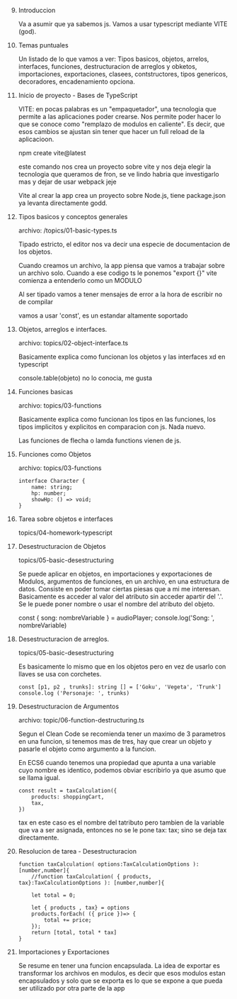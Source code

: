 9. Introduccion

    Va a asumir que ya sabemos js. Vamos a usar typescript mediante VITE (god). 

10. Temas puntuales

    Un listado de lo que vamos a ver: Tipos basicos, objetos, arrelos, interfaces, funciones, destructuracion de arreglos y obketos, importaciones, exportaciones, clasees, contstructores, tipos genericos, decoradores, encadenamiento opciona.

11. Inicio de proyecto - Bases de TypeScript

    VITE: en pocas palabras es un "empaquetador", una tecnologia que permite a las aplicaciones poder crearse. Nos permite poder hacer lo que se conoce como "remplazo de modulos en caliente". Es decir, que esos cambios se ajustan sin tener que hacer un full reload de la aplicacioon.

    npm create vite@latest


    este comando nos crea un proyecto sobre vite y nos deja elegir la tecnologia que queramos de fron, se ve lindo habria que investigarlo mas y dejar de usar webpack jeje

    Vite al crear la app crea un proyecto sobre Node.js, tiene package.json ya levanta directamente godd.

12. Tipos basicos y conceptos generales

    archivo: /topics/01-basic-types.ts

    Tipado estricto, el editor nos va decir una especie de documentacion de los objetos.

    Cuando creamos un archivo, la app piensa que vamos a trabajar sobre un archivo solo. Cuando a ese codigo ts le ponemos "export {}" vite comienza a entenderlo como un MODULO

    Al ser tipado vamos a tener mensajes de error a la hora de escribir no de compilar

    vamos a usar 'const', es un estandar altamente soportado

13. Objetos, arreglos e interfaces.

    archivo: topics/02-object-interface.ts

    Basicamente explica como funcionan los objetos y las interfaces xd en typescript


    console.table(objeto) no lo conocia, me gusta

14. Funciones basicas

    archivo: topics/03-functions

    Basicamente explica como funcionan los tipos en las funciones, los tipos implicitos y explicitos en comparacion con js. Nada nuevo.
    
    Las funciones de flecha o lamda functions vienen de js.

15. Funciones como Objetos

    archivo: topics/03-functions

        interface Character {
            name: string;
            hp: number;
            showHp: () => void;
        }

16. Tarea sobre objetos e interfaces

    topics/04-homework-typescript

17. Desestructuracion de Objetos

    topics/05-basic-desestructuring

    Se puede aplicar en objetos, en importaciones y exportaciones de Modulos, argumentos de funciones, en un archivo, en una estructura de datos. Consiste en poder tomar ciertas piesas que a mi me interesan. Basicamente es acceder al valor del atributo sin acceder apartir del '.'. Se le puede poner nombre o usar el nombre del atributo del objeto.

    const { song: nombreVariable } = audioPlayer;
    console.log('Song: ', nombreVariable)

18. Desestructuracion de arreglos.

    topics/05-basic-desestructuring

    Es basicamente lo mismo que en los objetos pero en vez de usarlo con llaves se usa con corchetes.

        const [p1, p2 , trunks]: string [] = ['Goku', 'Vegeta', 'Trunk']
        console.log ('Personaje: ', trunks)

19. Desestructuracion de Argumentos

    archivo: topic/06-function-destructuring.ts

    Segun el Clean Code se recomienda tener un maximo de 3 parametros en una funcion, si tenemos mas de tres, hay que crear un objeto y pasarle el objeto como argumento a la funcion. 

    En ECS6 cuando tenemos una propiedad que apunta a una variable cuyo nombre es identico, podemos obviar escribirlo ya que asumo que se llama igual.

        const result = taxCalculation({
            products: shoppingCart,
            tax,
        })

    tax en este caso es el nombre del tatributo pero tambien de la variable que va a ser asignada, entonces no se le pone tax: tax; sino se deja tax directamente.

20. Resolucion de tarea - Desestructuracion

        function taxCalculation( options:TaxCalculationOptions ): [number,number]{
            //function taxCalculation( { products, tax}:TaxCalculationOptions ): [number,number]{

            let total = 0;

            let { products , tax} = options
            products.forEach( ({ price })=> {
                total += price;
            });
            return [total, total * tax]
        }

21. Importaciones y Exportaciones

    Se resume en tener una funcion encapsulada. La idea de exportar es transformar los archivos en modulos, es decir que esos modulos estan encapsulados y solo que se exporta es lo que se expone a que pueda ser utilizado por otra parte de la app